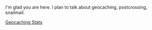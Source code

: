 
I'm glad you are here. I plan to talk about geocaching, postcrossing, snailmail.

<a href="geocaching.html" target=”_blank”>Geocaching Stats</a>
